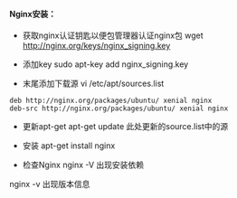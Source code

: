 #### Nginx安装：
- 获取nginx认证钥匙以便包管理器认证nginx包
wget http://nginx.org/keys/nginx_signing.key

- 添加key
sudo apt-key add nginx_signing.key

- 末尾添加下载源
vi /etc/apt/sources.list
```
deb http://nginx.org/packages/ubuntu/ xenial nginx
deb-src http://nginx.org/packages/ubuntu/ xenial nginx
```
- 更新apt-get
apt-get update
此处更新的source.list中的源


- 安装
apt-get install nginx


- 检查Nginx
nginx -V
出现安装依赖

nginx -v
出现版本信息
